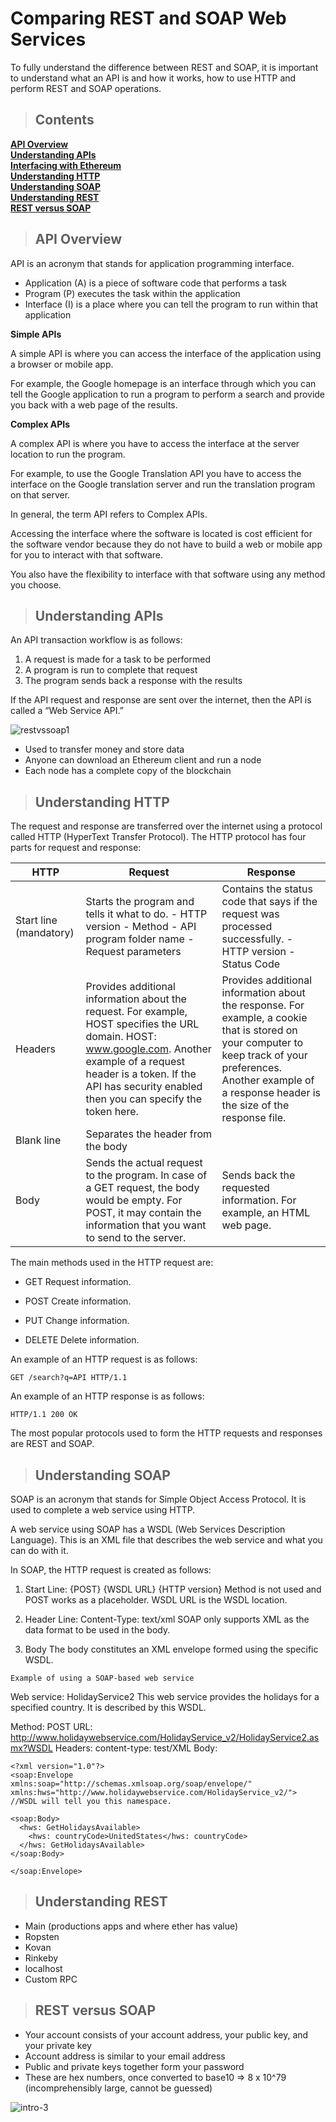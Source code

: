 # Comparing REST and SOAP Web Services

To fully understand the difference between REST and SOAP, it is important to understand what an API is and how it works, how to use HTTP and perform REST and SOAP operations.

> ## Contents

**[API Overview](#overview)**<br>
**[Understanding APIs](#UnderstandingAPIs)**<br>
**[Interfacing with Ethereum](#UnderstandingHTTP)**<br>
**[Understanding HTTP](#UnderstandingSOAP)**<br>
**[Understanding SOAP](#UnderstandingREST)**<br>
**[Understanding REST](#RESTversusSOAP)**<br>
**[REST versus SOAP](#RESTversusSOAP)**<br>

<a name="overview"></a>
> ## API Overview

API is an acronym that stands for application programming interface.
 - Application (A) is a piece of software code that performs a task
 - Program (P) executes the task within the application
 - Interface (I) is a place where you can tell the program to run within that application

**Simple APIs**

A simple API is where you can access the interface of the application using a browser or mobile app. 

For example, the Google homepage is an interface through which you can tell the Google application to run a program to perform a search and provide you back with a web page of the results.

**Complex APIs**

A complex API is where you have to access the interface at the server location to run the program.  

For example, to use the Google Translation API you have to access the interface on the Google translation server and run the translation program on that server.

In general, the term API refers to Complex APIs.

Accessing the interface where the software is located is cost efficient for the software vendor because they do not have to build a web or mobile app for you to interact with that software.

You also have the flexibility to interface with that software using any method you choose. 

<a name="UnderstandingAPIs"></a>
> ## Understanding APIs

An API transaction workflow is as follows:

1. A request is made for a task to be performed
2. A program is run to complete that request
3. The program sends back a response with the results
 
 If the API request and response are sent over the internet, then the API is called a “Web Service API.”

![restvssoap1](https://user-images.githubusercontent.com/4720428/53135555-8b1ac300-3530-11e9-9743-d81b20a76c88.png)

- Used to transfer money and store data
- Anyone can download an Ethereum client and run a node
- Each node has a complete copy of the blockchain

<a name="UnderstandingHTTP"></a>
> ## Understanding HTTP

The request and response are transferred over the internet using a protocol called HTTP (HyperText Transfer Protocol). The HTTP protocol has four parts for request and response:

| HTTP                   | Request                                                                                                                                                                                                                                    | Response                                                                                                                                                                                                            |
|------------------------|--------------------------------------------------------------------------------------------------------------------------------------------------------------------------------------------------------------------------------------------|---------------------------------------------------------------------------------------------------------------------------------------------------------------------------------------------------------------------|
| Start line (mandatory) | Starts the program and tells it what to do. - HTTP version  - Method  - API program folder name - Request parameters                                                                                                                       | Contains the status code that says if the request was processed successfully. - HTTP version  - Status Code                                                                                                         |
| Headers                | Provides additional information about the request. For example, HOST specifies the URL domain. HOST: www.google.com. Another example of a request header is a token.  If the API has security enabled then you can specify the token here. | Provides additional information about the response. For example, a cookie that is stored on your computer to keep track of your preferences. Another example of a response header is the size of the response file. |
| Blank line             | Separates the header from the body                                                                                                                                                                                                         |                                                                                                                                                                                                                     |
| Body                   | Sends the actual request to the program.  In case of a GET request, the body would be empty.  For POST, it may contain the information that you want to send to the server.                                                                | Sends back the requested information.  For example, an HTML web page.                                                                                                                                               |

The main methods used in the HTTP request are:

- GET 
  Request information.

- POST
  Create information.

- PUT
  Change information.

- DELETE
  Delete information.

An example of an HTTP request is as follows:
```
GET /search?q=API HTTP/1.1
```

An example of an HTTP response is as follows:
```
HTTP/1.1 200 OK
```
The most popular protocols used to form the HTTP requests and responses are REST and SOAP.


<a name="UnderstandingSOAP"></a>
> ## Understanding SOAP

SOAP is an acronym that stands for Simple Object Access Protocol. It is used to complete a web service using HTTP.

A web service using SOAP has a WSDL (Web Services Description Language). This is an XML file that describes the web service and what you can do with it. 

In SOAP, the HTTP request is created as follows:

1. Start Line: {POST} {WSDL URL} {HTTP version}
   Method is not used and POST works as a placeholder. 
   WSDL URL is the WSDL location.

2. Header Line: Content-Type: text/xml
   SOAP only supports XML as the data format to be used in the body.

3. Body
   The body constitutes an XML envelope formed using the specific WSDL.

`Example of using a SOAP-based web service`

Web service: HolidayService2 
This web service provides the holidays for a specified country. It is described by this WSDL.

Method:  POST 
URL: http://www.holidaywebservice.com/HolidayService_v2/HolidayService2.asmx?WSDL 
Headers: content-type: test/XML
Body: 
```
<?xml version="1.0"?>
<soap:Envelope
xmlns:soap="http://schemas.xmlsoap.org/soap/envelope/"
xmlns:hws="http://www.holidaywebservice.com/HolidayService_v2/"> //WSDL will tell you this namespace.

<soap:Body>
  <hws: GetHolidaysAvailable>
	<hws: countryCode>UnitedStates</hws: countryCode>
  </hws: GetHolidaysAvailable>
</soap:Body>

</soap:Envelope>
```
<a name="UnderstandingREST"></a>
> ## Understanding REST

- Main (productions apps and where ether has value)
- Ropsten
- Kovan
- Rinkeby
- localhost
- Custom RPC

<a name="RESTversusSOAP"></a>
> ## REST versus SOAP

- Your account consists of your account address, your public key, and your private key
- Account address is similar to your email address
- Public and private keys together form your password
- These are hex numbers, once converted to base10 => 8 x 10^79 (incomprehensibly large, cannot be guessed)

![intro-3](https://user-images.githubusercontent.com/4720428/50611521-9e43d780-0e8b-11e9-8280-74d39ab688d2.png)









